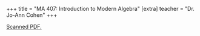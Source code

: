 +++
title = "MA 407: Introduction to Modern Algebra"
[extra]
teacher = "Dr. Jo-Ann Cohen"
+++

[Scanned PDF.](ma407.pdf)
